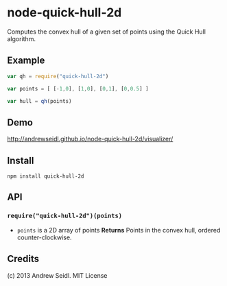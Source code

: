 node-quick-hull-2d
==================

Computes the convex hull of a given set of points using the Quick Hull algorithm.

## Example

```javascript
var qh = require("quick-hull-2d")

var points = [ [-1,0], [1,0], [0,1], [0,0.5] ]

var hull = qh(points)
```

## Demo

http://andrewseidl.github.io/node-quick-hull-2d/visualizer/

## Install

    npm install quick-hull-2d

## API

### `require("quick-hull-2d")(points)`
* `points` is a 2D array of points
**Returns** Points in the convex hull, ordered counter-clockwise.

## Credits
(c) 2013 Andrew Seidl. MIT License
